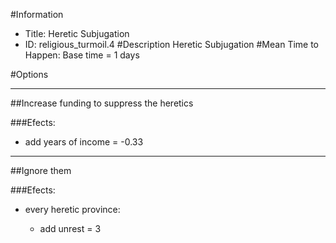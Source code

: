 #Information
 - Title: Heretic Subjugation
 - ID: religious_turmoil.4
#Description
Heretic Subjugation
#Mean Time to Happen:
Base time = 1 days

#Options

___
##Increase funding to suppress the heretics

###Efects:<ul><li>add years of income = -0.33</li></ul>

___
##Ignore them

###Efects:<ul><li>every heretic province:</li><ul><li>add unrest = 3</li></ul></ul>

